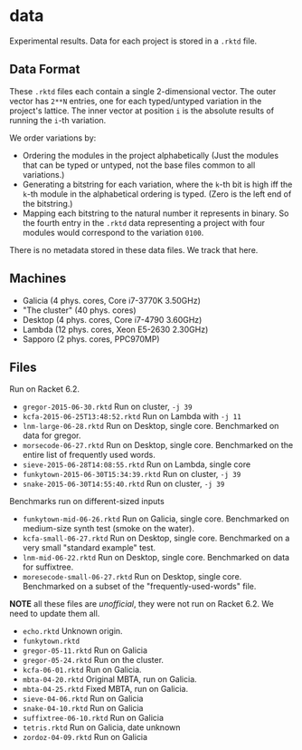 data
====

Experimental results.
Data for each project is stored in a `.rktd` file.


Data Format
-----------

These `.rktd` files each contain a single 2-dimensional vector.
The outer vector has `2**N` entries, one for each typed/untyped variation in the project's lattice.
The inner vector at position `i` is the absolute results of running the `i`-th variation.

We order variations by:
- Ordering the modules in the project alphabetically
  (Just the modules that can be typed or untyped, not the base files common to all variations.)
- Generating a bitstring for each variation, where the `k`-th bit is high iff the `k`-th module
  in the alphabetical ordering is typed. (Zero is the left end of the bitstring.)
- Mapping each bitstring to the natural number it represents in binary.
So the fourth entry in the `.rktd` data representing a project with four modules
would correspond to the variation `0100`.

There is no metadata stored in these data files.
We track that here.


Machines
--------
- Galicia (4 phys. cores, Core i7-3770K 3.50GHz)
- "The cluster" (40 phys. cores)
- Desktop (4 phys. cores, Core i7-4790 3.60GHz)
- Lambda (12 phys. cores, Xeon E5-2630 2.30GHz)
- Sapporo (2 phys. cores, PPC970MP)


Files
-----

Run on Racket 6.2.

- `gregor-2015-06-30.rktd` Run on cluster, `-j 39`
- `kcfa-2015-06-25T13:48:52.rktd` Run on Lambda with `-j 11`
- `lnm-large-06-28.rktd` Run on Desktop, single core. Benchmarked on data for gregor.
- `morsecode-06-27.rktd` Run on Desktop, single core. Benchmarked on the entire list of frequently used words.
- `sieve-2015-06-28T14:08:55.rktd` Run on Lambda, single core
- `funkytown-2015-06-30T15:34:39.rktd` Run on cluster, `-j 39`
- `snake-2015-06-30T14:55:40.rktd` Run on cluster, `-j 39`

Benchmarks run on different-sized inputs
- `funkytown-mid-06-26.rktd` Run on Galicia, single core. Benchmarked on medium-size synth test (smoke on the water).
- `kcfa-small-06-27.rktd` Run on Desktop, single core. Benchmarked on a very small "standard example" test.
- `lnm-mid-06-22.rktd` Run on Desktop, single core. Benchmarked on data for suffixtree.
- `moresecode-small-06-27.rktd` Run on Desktop, single core. Benchmarked on a subset of the "frequently-used-words" file.

__NOTE__ all these files are _unofficial_, they were not run on Racket 6.2.
We need to update them all.

- `echo.rktd` Unknown origin.
- `funkytown.rktd`
- `gregor-05-11.rktd` Run on Galicia
- `gregor-05-24.rktd` Run on the cluster.
- `kcfa-06-01.rktd` Run on Galicia.
- `mbta-04-20.rktd` Original MBTA, run on Galicia.
- `mbta-04-25.rktd` Fixed MBTA, run on Galicia.
- `sieve-04-06.rktd` Run on Galicia
- `snake-04-10.rktd` Run on Galicia
- `suffixtree-06-10.rktd` Run on Galicia
- `tetris.rktd` Run on Galicia, date unknown
- `zordoz-04-09.rktd` Run on Galicia

